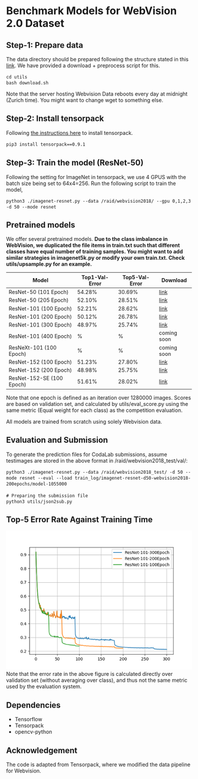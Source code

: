 # Benchmark Models for WebVision 2.0 Dataset


## Step-1: Prepare data
The data directory should be prepared following the structure stated in this [link](https://tensorpack.readthedocs.io/modules/dataflow.dataset.html#tensorpack.dataflow.dataset.ILSVRC12). 
We have provided a download + preprocess script for this.
```
cd utils
bash download.sh
```
Note that the server hosting Webvision Data reboots every day at midnight (Zurich time). You might want to change wget to something else. 
## Step-2: Install tensorpack
Following [the instructions here](https://github.com/tensorpack/tensorpack) to install tensorpack. 
```bash
pip3 install tensorpack==0.9.1
```

## Step-3: Train the model (ResNet-50)
Following the setting for ImageNet in tensorpack, we use 4 GPUS with the batch size being set to 64x4=256. Run the following script to train the model, 
```
python3 ./imagenet-resnet.py --data /raid/webvision2018/ --gpu 0,1,2,3 -d 50 --mode resnet
```

## Pretrained models
We offer several pretrained models. **Due to the class imbalance in WebVision, we duplicated the file items in train.txt such that different classes have equal number of training samples. You might want to add similar strategies in imagenet5k.py or modify your own train.txt. Check utils/upsample.py for an example.**

| Model  | Top1-Val-Error | Top5-Val-Error | Download |
| -------- | -------- | -------- | -------- |
| ResNet-50 (101 Epoch)     | 54.28%     | 30.69%     | [link](https://drive.google.com/open?id=12359rElqF1GBLp8AhDPtcV6pdPw9jkbx)
| ResNet-50 (205 Epoch)     | 52.10%     | 28.51%	     | [link](https://drive.google.com/open?id=1Rsf0TFgbC6CmPyQfaBchil_guJxj1MIl)
| ResNet-101 (100 Epoch)     | 52.21%     | 28.62%	     | [link](https://drive.google.com/open?id=1KytIJRV9rqqLhxEOtn9Mc_PsU9seguEZ)
| ResNet-101 (200 Epoch)     | 50.12%     | 26.78%	     | [link](https://drive.google.com/open?id=1PBC6woDWq0NttTSQWiBKZf9rfgyZWbyh)
| ResNet-101 (300 Epoch)     | 48.97%     | 25.74%	     | [link](https://drive.google.com/open?id=1_keTccseVhADGICEQtUNbyDgSIT73Lfw)
| ResNet-101 (400 Epoch)     | %     | %	     |  coming soon
| ResNeXt-101 (100 Epoch)     | %     | %	     |  coming soon
| ResNet-152 (100 Epoch)     | 51.23%     | 27.80%	     | [link](https://drive.google.com/open?id=1swJnEzn3XIAtpHxwntFx4CyfuSeE_CRa)
| ResNet-152 (200 Epoch)     | 48.98%     | 25.75%	     |  [link](https://drive.google.com/open?id=1DIObpKLyQW01ClwL29psKWBWaYH8fMXD)
| ResNet-152-SE (100 Epoch)   | 51.61%     | 28.02%	     | [link](https://drive.google.com/open?id=1Yz1r4-vuEDiGNxzLsh9ULyiqydG85S6m)

Note that one epoch is defined as an iteration over 1280000 images. Scores are based on validation set, and calculated by utils/eval_score.py using the same metric (Equal weight for each class) as the competition evaluation.

All models are trained from scratch using solely Webvision data. 

## Evaluation and Submission
To generate the prediction files for CodaLab submissions, assume testimages are stored in the above format in /raid/webvision2018_test/val/:
```
python3 ./imagenet-resnet.py --data /raid/webvision2018_test/ -d 50 --mode resnet --eval --load train_log/imagenet-resnet-d50-webvision2018-200epochs/model-1055000

# Preparing the submission file
python3 utils/json2sub.py  
```
## Top-5 Error Rate Against Training Time
![resnet101](./figs/resnet101.png)
Note that the error rate in the above figure is calculated directly over validation set (without averaging over class), and thus not the same metric used by the evaluation system.

## Dependencies
+ Tensorflow
+ Tensorpack
+ opencv-python

## Acknowledgement
The code is adapted from Tensorpack, where we modified the data pipeline for Webvision.



